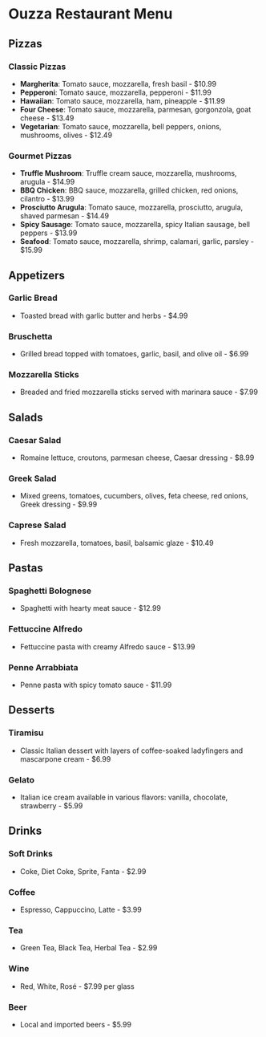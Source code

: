 # Ouzza Restaurant Menu

## Pizzas
### Classic Pizzas
- **Margherita**: Tomato sauce, mozzarella, fresh basil - $10.99
- **Pepperoni**: Tomato sauce, mozzarella, pepperoni - $11.99
- **Hawaiian**: Tomato sauce, mozzarella, ham, pineapple - $11.99
- **Four Cheese**: Tomato sauce, mozzarella, parmesan, gorgonzola, goat cheese - $13.49
- **Vegetarian**: Tomato sauce, mozzarella, bell peppers, onions, mushrooms, olives - $12.49

### Gourmet Pizzas
- **Truffle Mushroom**: Truffle cream sauce, mozzarella, mushrooms, arugula - $14.99
- **BBQ Chicken**: BBQ sauce, mozzarella, grilled chicken, red onions, cilantro - $13.99
- **Prosciutto Arugula**: Tomato sauce, mozzarella, prosciutto, arugula, shaved parmesan - $14.49
- **Spicy Sausage**: Tomato sauce, mozzarella, spicy Italian sausage, bell peppers - $13.99
- **Seafood**: Tomato sauce, mozzarella, shrimp, calamari, garlic, parsley - $15.99


## Appetizers
### Garlic Bread
- Toasted bread with garlic butter and herbs - $4.99

### Bruschetta
- Grilled bread topped with tomatoes, garlic, basil, and olive oil - $6.99

### Mozzarella Sticks
- Breaded and fried mozzarella sticks served with marinara sauce - $7.99

## Salads
### Caesar Salad
- Romaine lettuce, croutons, parmesan cheese, Caesar dressing - $8.99

### Greek Salad
- Mixed greens, tomatoes, cucumbers, olives, feta cheese, red onions, Greek dressing - $9.99

### Caprese Salad
- Fresh mozzarella, tomatoes, basil, balsamic glaze - $10.49

## Pastas
### Spaghetti Bolognese
- Spaghetti with hearty meat sauce - $12.99

### Fettuccine Alfredo
- Fettuccine pasta with creamy Alfredo sauce - $13.99

### Penne Arrabbiata
- Penne pasta with spicy tomato sauce - $11.99

## Desserts
### Tiramisu
- Classic Italian dessert with layers of coffee-soaked ladyfingers and mascarpone cream - $6.99

### Gelato
- Italian ice cream available in various flavors: vanilla, chocolate, strawberry - $5.99

## Drinks
### Soft Drinks
- Coke, Diet Coke, Sprite, Fanta - $2.99

### Coffee
- Espresso, Cappuccino, Latte - $3.99

### Tea
- Green Tea, Black Tea, Herbal Tea - $2.99

### Wine
- Red, White, Rosé - $7.99 per glass

### Beer
- Local and imported beers - $5.99
